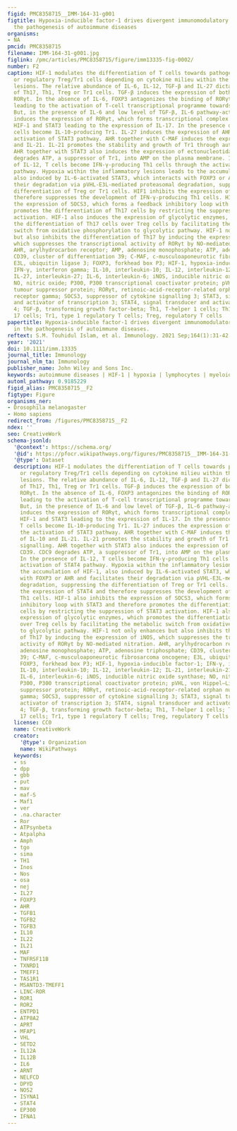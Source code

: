 ```yaml
---
figid: PMC8358715__IMM-164-31-g001
figtitle: Hypoxia‐inducible factor‐1 drives divergent immunomodulatory functions in
  the pathogenesis of autoimmune diseases
organisms:
- NA
pmcid: PMC8358715
filename: IMM-164-31-g001.jpg
figlink: /pmc/articles/PMC8358715/figure/imm13335-fig-0002/
number: F2
caption: HIF‐1 modulates the differentiation of T cells towards pathogenic Th17/Th1
  or regulatory Treg/Tr1 cells depending on cytokine milieu within the hypoxic autoinflammatory
  lesions. The relative abundance of IL‐6, IL‐12, TGF‐β and IL‐27 dictates the differentiation
  of Th17, Th1, Treg or Tr1 cells. TGF‐β induces the expression of both FOXP3 and
  RORγt. In the absence of IL‐6, FOXP3 antagonizes the binding of RORγt to the DNA,
  leading to the activation of T‐cell transcriptional programme towards Treg cells.
  But, in the presence of IL‐6 and low level of TGF‐β, IL‐6 pathway‐activated STAT3
  induces the expression of RORγt, which forms transcriptional complex with P300,
  HIF‐1 and STAT3 leading to the expression of IL‐17. In the presence of IL‐27, T
  cells become IL‐10‐producing Tr1. IL‐27 induces the expression of AHR through the
  activation of STAT3 pathway. AHR together with C‐MAF induces the expression of IL‐10
  and IL‐21. IL‐21 promotes the stability and growth of Tr1 through autocrine signalling.
  AHR together with STAT3 also induces the expression of ectonucleotidase CD39. CDC9
  degrades ATP, a suppressor of Tr1, into AMP on the plasma membrane. In the presence
  of IL‐12, T cells become IFN‐γ‐producing Th1 cells through the activation of STAT4
  pathway. Hypoxia within the inflammatory lesions leads to the accumulation of HIF‐1,
  also induced by IL‐6‐activated STAT3, which interacts with FOXP3 or AHR and facilitates
  their degradation via pVHL‐E3L‐mediated proteasomal degradation, suppressing the
  differentiation of Treg or Tr1 cells. HIF1 inhibits the expression of STAT4 and
  therefore suppresses the development of IFN‐γ‐producing Th1 cells. HIF‐1 also inhibits
  the expression of SOCS3, which forms a feedback inhibitory loop with STAT3 and therefore
  promotes the differentiation of Th17 cells by restricting the suppression of STAT3
  activation. HIF‐1 also induces the expression of glycolytic enzymes, which promotes
  the differentiation of Th17 cells over Treg cells by facilitating the metabolic
  switch from oxidative phosphorylation to glycolytic pathway. HIF‐1 not only enhances
  but also inhibits the differentiation of Th17 by inducing the expression of iNOS,
  which suppresses the transcriptional activity of RORγt by NO‐mediated nitration.
  AHR, arylhydrocarbon receptor; AMP, adenosine monophosphate; ATP, adenosine triphosphate;
  CD39, cluster of differentiation 39; C‐MAF, c‐musculoaponeurotic fibrosarcoma oncogene;
  E3L, ubiquitin ligase 3; FOXP3, forkhead box P3; HIF‐1, hypoxia‐inducible factor‐1;
  IFN‐γ, interferon gamma; IL‐10, interleukin‐10; IL‐12, interleukin‐12; IL‐21, interleukin‐21;
  IL‐27, interleukin‐27; IL‐6, interleukin‐6; iNOS, inducible nitric oxide synthase;
  NO, nitric oxide; P300, P300 transcriptional coactivator protein; pVHL, von Hippel–Lindau
  tumour suppressor protein; RORγt, retinoic‐acid‐receptor‐related orphan nuclear
  receptor gamma; SOCS3, suppressor of cytokine signalling 3; STAT3, signal transducer
  and activator of transcription 3; STAT4, signal transducer and activator of transcription
  4; TGF‐β, transforming growth factor‐beta; Th1, T‐helper 1 cells; Th17, T‐helper
  17 cells; Tr1, type 1 regulatory T cells; Treg, regulatory T cells
papertitle: Hypoxia‐inducible factor‐1 drives divergent immunomodulatory functions
  in the pathogenesis of autoimmune diseases.
reftext: S.M. Touhidul Islam, et al. Immunology. 2021 Sep;164(1):31-42.
year: '2021'
doi: 10.1111/imm.13335
journal_title: Immunology
journal_nlm_ta: Immunology
publisher_name: John Wiley and Sons Inc.
keywords: autoimmune diseases | HIF‐1 | hypoxia | lymphocytes | myeloid cells
automl_pathway: 0.9185229
figid_alias: PMC8358715__F2
figtype: Figure
organisms_ner:
- Drosophila melanogaster
- Homo sapiens
redirect_from: /figures/PMC8358715__F2
ndex: ''
seo: CreativeWork
schema-jsonld:
  '@context': https://schema.org/
  '@id': https://pfocr.wikipathways.org/figures/PMC8358715__IMM-164-31-g001.html
  '@type': Dataset
  description: HIF‐1 modulates the differentiation of T cells towards pathogenic Th17/Th1
    or regulatory Treg/Tr1 cells depending on cytokine milieu within the hypoxic autoinflammatory
    lesions. The relative abundance of IL‐6, IL‐12, TGF‐β and IL‐27 dictates the differentiation
    of Th17, Th1, Treg or Tr1 cells. TGF‐β induces the expression of both FOXP3 and
    RORγt. In the absence of IL‐6, FOXP3 antagonizes the binding of RORγt to the DNA,
    leading to the activation of T‐cell transcriptional programme towards Treg cells.
    But, in the presence of IL‐6 and low level of TGF‐β, IL‐6 pathway‐activated STAT3
    induces the expression of RORγt, which forms transcriptional complex with P300,
    HIF‐1 and STAT3 leading to the expression of IL‐17. In the presence of IL‐27,
    T cells become IL‐10‐producing Tr1. IL‐27 induces the expression of AHR through
    the activation of STAT3 pathway. AHR together with C‐MAF induces the expression
    of IL‐10 and IL‐21. IL‐21 promotes the stability and growth of Tr1 through autocrine
    signalling. AHR together with STAT3 also induces the expression of ectonucleotidase
    CD39. CDC9 degrades ATP, a suppressor of Tr1, into AMP on the plasma membrane.
    In the presence of IL‐12, T cells become IFN‐γ‐producing Th1 cells through the
    activation of STAT4 pathway. Hypoxia within the inflammatory lesions leads to
    the accumulation of HIF‐1, also induced by IL‐6‐activated STAT3, which interacts
    with FOXP3 or AHR and facilitates their degradation via pVHL‐E3L‐mediated proteasomal
    degradation, suppressing the differentiation of Treg or Tr1 cells. HIF1 inhibits
    the expression of STAT4 and therefore suppresses the development of IFN‐γ‐producing
    Th1 cells. HIF‐1 also inhibits the expression of SOCS3, which forms a feedback
    inhibitory loop with STAT3 and therefore promotes the differentiation of Th17
    cells by restricting the suppression of STAT3 activation. HIF‐1 also induces the
    expression of glycolytic enzymes, which promotes the differentiation of Th17 cells
    over Treg cells by facilitating the metabolic switch from oxidative phosphorylation
    to glycolytic pathway. HIF‐1 not only enhances but also inhibits the differentiation
    of Th17 by inducing the expression of iNOS, which suppresses the transcriptional
    activity of RORγt by NO‐mediated nitration. AHR, arylhydrocarbon receptor; AMP,
    adenosine monophosphate; ATP, adenosine triphosphate; CD39, cluster of differentiation
    39; C‐MAF, c‐musculoaponeurotic fibrosarcoma oncogene; E3L, ubiquitin ligase 3;
    FOXP3, forkhead box P3; HIF‐1, hypoxia‐inducible factor‐1; IFN‐γ, interferon gamma;
    IL‐10, interleukin‐10; IL‐12, interleukin‐12; IL‐21, interleukin‐21; IL‐27, interleukin‐27;
    IL‐6, interleukin‐6; iNOS, inducible nitric oxide synthase; NO, nitric oxide;
    P300, P300 transcriptional coactivator protein; pVHL, von Hippel–Lindau tumour
    suppressor protein; RORγt, retinoic‐acid‐receptor‐related orphan nuclear receptor
    gamma; SOCS3, suppressor of cytokine signalling 3; STAT3, signal transducer and
    activator of transcription 3; STAT4, signal transducer and activator of transcription
    4; TGF‐β, transforming growth factor‐beta; Th1, T‐helper 1 cells; Th17, T‐helper
    17 cells; Tr1, type 1 regulatory T cells; Treg, regulatory T cells
  license: CC0
  name: CreativeWork
  creator:
    '@type': Organization
    name: WikiPathways
  keywords:
  - ss
  - dpp
  - gbb
  - put
  - mav
  - maf-S
  - Maf1
  - ver
  - .na.character
  - Ror
  - ATPsynbeta
  - Atpalpha
  - Amph
  - tgo
  - sima
  - TH1
  - Inos
  - Nos
  - osa
  - nej
  - IL27
  - FOXP3
  - AHR
  - TGFB1
  - TGFB2
  - TGFB3
  - IL10
  - IL22
  - IL21
  - MAF
  - TNFRSF11B
  - TXNRD1
  - TMEFF1
  - TAS1R1
  - MSANTD3-TMEFF1
  - LINC-ROR
  - ROR1
  - ROR2
  - ENTPD1
  - ATP8A2
  - APRT
  - MFAP1
  - VHL
  - SETD2
  - IL12A
  - IL12B
  - IL6
  - ARNT
  - NELFCD
  - DPYD
  - NOS2
  - ISYNA1
  - STAT4
  - EP300
  - IFNA1
---
```

